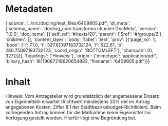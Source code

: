 # Metadaten
{'source': '../src/docling/test_files/6409805.pdf', 'dl_meta': {'schema_name': 'docling_core.transforms.chunker.DocMeta', 'version': '1.0.0', 'doc_items': [{'self_ref': '#/texts/20', 'parent': {'$ref': '#/groups/2'}, 'children': [], 'content_layer': 'body', 'label': 'text', 'prov': [{'page_no': 1, 'bbox': {'l': 71.0, 't': 327.61097183732124, 'r': 522.61, 'b': 280.75097183732123, 'coord_origin': 'BOTTOMLEFT'}, 'charspan': [0, 327]}]}], 'headings': ['Hinweis:'], 'origin': {'mimetype': 'application/pdf', 'binary_hash': 16119067219620654883, 'filename': '6409805.pdf'}}}

# Inhalt
Hinweis:
Vom Antragsteller wird grundsätzlich der angemessene Einsatz von Eigenmitteln erwartet (Richtwert mindestens 25% der im Antrag angegebenen Kosten, Ziffer 8.1 der Stadtbezirksbudget-Richtlinien). Beim vorliegenden Antrag können für die Maßnahme keine Eigenmittel zur Verfügung gestellt werden. Hierfür liegt eine Begründung bei.